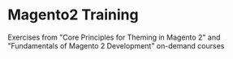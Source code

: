 # Magento2 Training
Exercises from "Core Principles for Theming in Magento 2" and "Fundamentals of Magento 2 Development" on-demand courses
